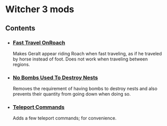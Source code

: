 # Witcher 3 mods

## Contents

- ### [Fast Travel OnRoach](./modFastTravelOnRoach)
  Makes Geralt appear riding Roach when fast traveling, as if he traveled by horse instead of foot.
  Does not work when traveling between regions.

- ### [No Bombs Used To Destroy Nests](./modNoBombsUsedToDestroyNests)
  Removes the requirement of having bombs to destroy nests and also prevents their quantity from going down when doing so.

- ### [Teleport Commands](./modTeleportCommands/readme.md)
  Adds a few teleport commands; for convenience.